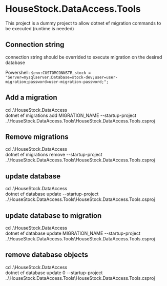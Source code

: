 ﻿# HouseStock.DataAccess.Tools

This project is a dummy project to allow dotnet ef migration commands to be executed (runtime is needed)

## Connection string

connection string should be overrided to execute migration on the desired database

Powershell: `$env:CUSTOMCONNSTR_stock = "Server=mysqlserver;Database=stock-dev;user=user-migration;password=user-migration-password;";`

## Add a migration

cd .\HouseStock.DataAccess\
dotnet ef migrations add MIGRATION_NAME --startup-project ..\HouseStock.DataAccess.Tools\HouseStock.DataAccess.Tools.csproj

## Remove migrations

cd .\HouseStock.DataAccess\
dotnet ef migrations remove --startup-project ..\HouseStock.DataAccess.Tools\HouseStock.DataAccess.Tools.csproj

## update database

cd .\HouseStock.DataAccess\
dotnet ef database update --startup-project ..\HouseStock.DataAccess.Tools\HouseStock.DataAccess.Tools.csproj

## update database to migration

cd .\HouseStock.DataAccess\
dotnet ef database update MIGRATION_NAME --startup-project ..\HouseStock.DataAccess.Tools\HouseStock.DataAccess.Tools.csproj

## remove database objects

cd .\HouseStock.DataAccess\
dotnet ef database update 0 --startup-project ..\HouseStock.DataAccess.Tools\HouseStock.DataAccess.Tools.csproj
